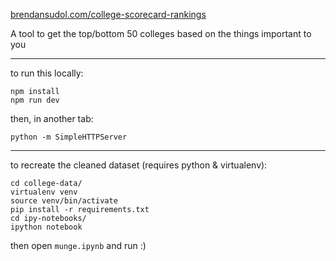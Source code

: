 [brendansudol.com/college-scorecard-rankings](http://www.brendansudol.com/college-scorecard-rankings)

A tool to get the top/bottom 50 colleges based on the things important to you

---

to run this locally:

    npm install
    npm run dev

then, in another tab:

    python -m SimpleHTTPServer

---

to recreate the cleaned dataset (requires python & virtualenv):

    cd college-data/
    virtualenv venv
    source venv/bin/activate
    pip install -r requirements.txt
    cd ipy-notebooks/
    ipython notebook

then open `munge.ipynb` and run :)